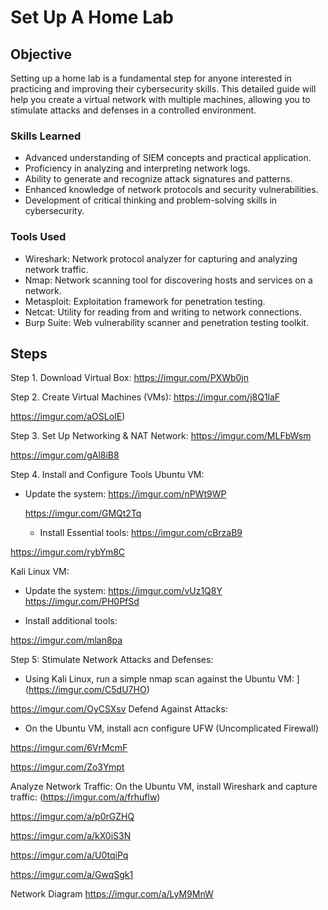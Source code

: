 # Set Up A Home Lab

## Objective

Setting up a home lab is a fundamental step for anyone interested in practicing and improving their cybersecurity skills. This detailed guide will help you create a virtual network with multiple machines, allowing you to stimulate attacks and defenses in a controlled environment.

### Skills Learned
- Advanced understanding of SIEM concepts and practical application.
- Proficiency in analyzing and interpreting network logs.
- Ability to generate and recognize attack signatures and patterns.
- Enhanced knowledge of network protocols and security vulnerabilities.
- Development of critical thinking and problem-solving skills in cybersecurity.
  
### Tools Used

- Wireshark: Network protocol analyzer for capturing and analyzing network traffic.
- Nmap: Network scanning tool for discovering hosts and services on a network.
- Metasploit: Exploitation framework for penetration testing.
- Netcat: Utility for reading from and writing to network connections.
- Burp Suite: Web vulnerability scanner and penetration testing toolkit.


## Steps
Step 1. Download Virtual Box:
https://imgur.com/PXWb0jn

Step 2. Create Virtual Machines (VMs):
https://imgur.com/j8Q1laF

https://imgur.com/aOSLoIE)

Step 3. Set Up Networking & NAT Network:
https://imgur.com/MLFbWsm

https://imgur.com/gAl8iB8

Step 4. Install and Configure Tools
Ubuntu VM: 
- Update the system:
  https://imgur.com/nPWt9WP
  
  https://imgur.com/GMQt2Tq
  
  - Install Essential tools:
  https://imgur.com/cBrzaB9

https://imgur.com/rybYm8C

Kali Linux VM:
- Update the system:
  https://imgur.com/vUz1Q8Y
  https://imgur.com/PH0PfSd
  
- Install additional tools:
[](https://imgur.com/T28ZMw0)

https://imgur.com/mlan8pa

Step 5: Stimulate Network Attacks and Defenses:
- Using Kali Linux, run a simple nmap scan against the Ubuntu VM:
](https://imgur.com/C5dU7HO)

https://imgur.com/OyCSXsv
Defend Against Attacks:
- On the Ubuntu VM, install acn configure UFW (Uncomplicated Firewall)

https://imgur.com/6VrMcmF

https://imgur.com/Zo3Ympt

Analyze Network Traffic:
On the Ubuntu VM, install Wireshark and capture traffic:
(https://imgur.com/a/frhuflw)

https://imgur.com/a/p0rGZHQ

https://imgur.com/a/kX0iS3N

https://imgur.com/a/U0tqiPq

https://imgur.com/a/GwqSgk1

Network Diagram
https://imgur.com/a/LyM9MnW

  

  
  
